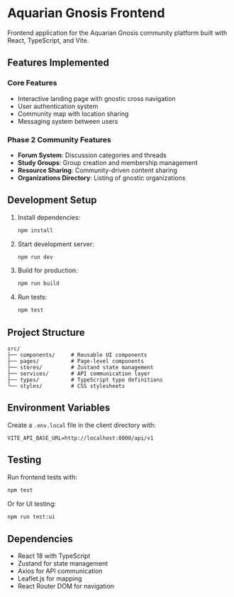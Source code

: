 # Aquarian Gnosis Frontend

Frontend application for the Aquarian Gnosis community platform built with React, TypeScript, and Vite.

## Features Implemented

### Core Features
- Interactive landing page with gnostic cross navigation
- User authentication system
- Community map with location sharing
- Messaging system between users

### Phase 2 Community Features
- **Forum System**: Discussion categories and threads
- **Study Groups**: Group creation and membership management
- **Resource Sharing**: Community-driven content sharing
- **Organizations Directory**: Listing of gnostic organizations

## Development Setup

1. Install dependencies:
   ```bash
   npm install
   ```

2. Start development server:
   ```bash
   npm run dev
   ```

3. Build for production:
   ```bash
   npm run build
   ```

4. Run tests:
   ```bash
   npm test
   ```

## Project Structure

```
src/
├── components/     # Reusable UI components
├── pages/          # Page-level components
├── stores/         # Zustand state management
├── services/       # API communication layer
├── types/          # TypeScript type definitions
└── styles/         # CSS stylesheets
```

## Environment Variables

Create a `.env.local` file in the client directory with:
```
VITE_API_BASE_URL=http://localhost:8000/api/v1
```

## Testing

Run frontend tests with:
```bash
npm test
```

Or for UI testing:
```bash
npm run test:ui
```

## Dependencies

- React 18 with TypeScript
- Zustand for state management
- Axios for API communication
- Leaflet.js for mapping
- React Router DOM for navigation

